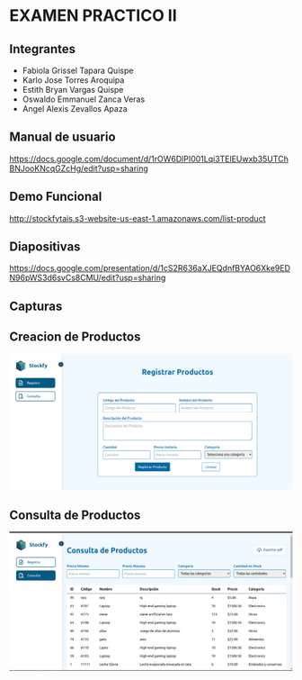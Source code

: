 # EXAMEN PRACTICO II 

## Integrantes
* Fabiola Grissel Tapara Quispe
* Karlo Jose Torres Aroquipa
* Estith Bryan Vargas Quispe
* Oswaldo Emmanuel Zanca Veras
* Angel Alexis Zevallos Apaza


## Manual de usuario
https://docs.google.com/document/d/1rOW6DlPI001Lqi3TElEUwxb35UTChBNJooKNcqGZcHg/edit?usp=sharing

## Demo Funcional
http://stockfytais.s3-website-us-east-1.amazonaws.com/list-product 

## Diapositivas
https://docs.google.com/presentation/d/1cS2R636aXJEQdnfBYAO6Xke9EDN96pWS3d6svCs8CMU/edit?usp=sharing

## Capturas 
## Creacion de Productos
![Creacion-Productos](./assets/registroProd.png)
## Consulta de Productos
![Consulta-Productos](./assets/consultaProd.png)